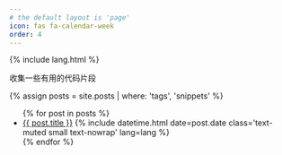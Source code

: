 ```yaml
---
# the default layout is 'page'
icon: fas fa-calendar-week
order: 4
---
```


{% include lang.html %}

收集一些有用的代码片段

{% assign posts = site.posts | where: 'tags', 'snippets' %}

<div id="page-category">
  <ul class="content ps-0">
    {% for post in posts %}
      <li class="d-flex justify-content-between px-md-3">
        <a href="{{ post.url | relative_url }}">{{ post.title }}</a>
        <span class="dash flex-grow-1"></span>
        {% include datetime.html date=post.date class='text-muted small text-nowrap' lang=lang %}
      </li>
    {% endfor %}
  </ul>
</div>
